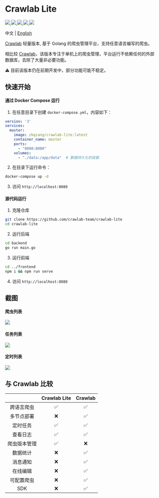 # Crawlab Lite

<p>
  <a href="https://hub.docker.com/r/zkqiang/crawlab-lite" target="_blank">
    <img src="https://img.shields.io/docker/pulls/zkqiang/crawlab-lite?label=pulls&logo=docker">
  </a>
  <a href="https://github.com/crawlab-team/crawlab-lite/commits/master" target="_blank">
    <img src="https://img.shields.io/github/last-commit/crawlab-team/crawlab-lite.svg">
  </a>
  <a href="https://github.com/crawlab-team/crawlab-lite/issues?q=is%3Aissue+is%3Aopen+label%3Abug" target="_blank">
    <img src="https://img.shields.io/github/issues/crawlab-team/crawlab-lite/bug.svg?label=bugs&color=red">
  </a>
  <a href="https://github.com/crawlab-team/crawlab-lite/issues?q=is%3Aissue+is%3Aopen+label%3Aenhancement" target="_blank">
    <img src="https://img.shields.io/github/issues/crawlab-team/crawlab-lite/enhancement.svg?label=enhancements&color=cyan">
  </a>
  <a href="https://github.com/crawlab-team/crawlab-lite/blob/master/LICENSE" target="_blank">
    <img src="https://img.shields.io/github/license/crawlab-team/crawlab-lite.svg">
  </a>
</p>

中文 | [English](https://github.com/crawlab-team/crawlab-lite#readme)

[Crawlab](https://github.com/crawlab-team/crawlab) 轻量版本, 基于 Golang 的爬虫管理平台，支持任意语言编写的爬虫。

相比较 [Crawlab](https://github.com/crawlab-team/crawlab)，该版本专注于单机上的爬虫管理，平台运行不依赖任何的外部数据库，去除了大量非必要功能。

:warning: 目前该版本仍在前期开发中，部分功能可能不稳定。

## 快速开始

#### 通过 Docker Compose 运行

1. 在任意目录下创建 `docker-compose.yml`，内容如下：

```yaml
version: '3'
services:
  master:
    image: zkqiang/crawlab-lite:latest
    container_name: master
    ports:
      - "8080:8080"
    volumes:
      - "./data:/app/data"  # 数据持久化的挂载
```

2. 在目录下运行命令：

```bash
docker-compose up -d
```

3. 访问 `http://localhost:8080`

#### 源代码运行

1. 克隆仓库

```bash
git clone https://github.com/crawlab-team/crawlab-lite
cd crawlab-lite
```

2. 运行后端

```bash
cd backend
go run main.go
```

3. 运行前端

```bash
cd ../frontend
npm i && npm run serve
```

4. 访问 `http://localhost:8080`

## 截图

#### 爬虫列表

![](https://github.com/crawlab-team/crawlab-docs/blob/master/assets/images/lite-spider-list.png)

#### 任务列表

![](https://github.com/crawlab-team/crawlab-docs/blob/master/assets/images/lite-task-list.png)

#### 定时列表

![](https://github.com/crawlab-team/crawlab-docs/blob/master/assets/images/lite-schedule-list.png)

## 与 Crawlab 比较

| | Crawlab Lite | Crawlab |
| :---: | :---: | :---: |
| 跨语言爬虫 | ✅ | ✅ |
| 多节点部署 | ❌ | ✅ |
| 定时任务 | ✅ | ✅ |
| 查看日志 | ✅ | ✅ |
| 爬虫版本管理 | ✅ | ❌ |
| 数据统计 | ❌ | ✅ |
| 消息通知 | ❌ | ✅ |
| 在线编辑 | ❌ | ✅ |
| 可配置爬虫 | ❌ | ✅ |
| SDK | ❌ | ✅ |
